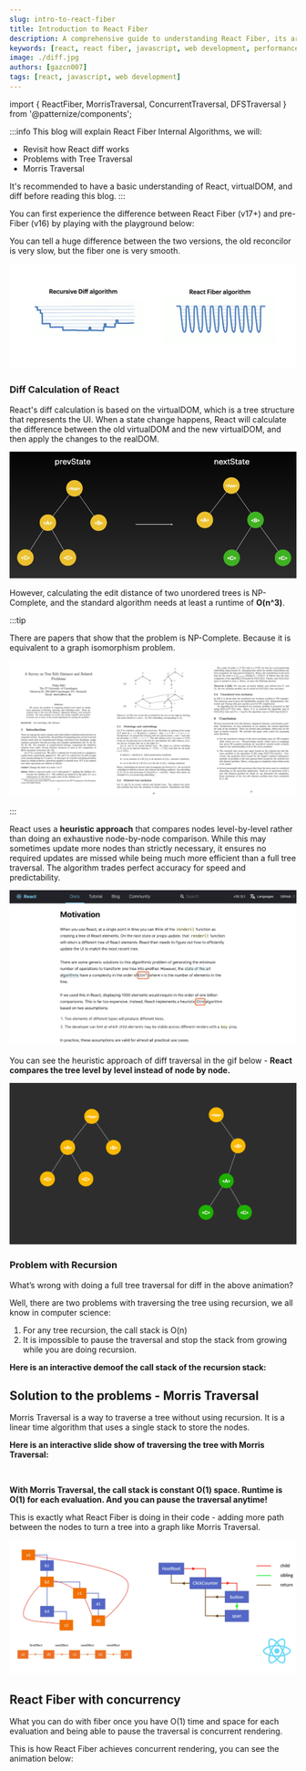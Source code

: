 ```yaml
---
slug: intro-to-react-fiber
title: Introduction to React Fiber
description: A comprehensive guide to understanding React Fiber, its architecture, and how it improves React performance
keywords: [react, react fiber, javascript, web development, performance]
image: ./diff.jpg
authors: [gazcn007]
tags: [react, javascript, web development]
---
```


import { ReactFiber, MorrisTraversal, ConcurrentTraversal, DFSTraversal } from '@patternize/components';

:::info
This blog will explain React Fiber Internal Algorithms, we will:

- Revisit how React diff works
- Problems with Tree Traversal
- Morris Traversal

It's recommended to have a basic understanding of React, virtualDOM, and diff before reading this blog.
:::

You can first experience the difference between React Fiber (v17+) and pre-Fiber (v16) by playing with the playground below:

<ReactFiber />

You can tell a huge difference between the two versions, the old reconcilor is very slow, but the fiber one is very smooth.

![](./diff.jpg)

### Diff Calculation of React

React's diff calculation is based on the virtualDOM, which is a tree structure that represents the UI. When a state change happens, React will calculate the difference between the old virtualDOM and the new virtualDOM, and then apply the changes to the realDOM.

![MinimalEDTrees](./MinimalEDTrees.jpg)

However, calculating the edit distance of two unordered trees is NP-Complete, and the standard algorithm needs at least a runtime of **O(n^3)**.

:::tip

There are papers that show that the problem is NP-Complete. Because it is equivalent to a graph isomorphism problem.

![Np-Hard.jpg](./NpHard.jpg)

:::

React uses a **heuristic approach** that compares nodes level-by-level rather than doing an exhaustive node-by-node comparison. While this may sometimes update more nodes than strictly necessary, it ensures no required updates are missed while being much more efficient than a full tree traversal. The algorithm trades perfect accuracy for speed and predictability.

![](./ReactDoc.jpg)

You can see the heuristic approach of diff traversal in the gif below - **React compares the tree level by level instead of node by node.**

![](./DiffTraversal.gif)

### Problem with Recursion

What’s wrong with doing a full tree traversal for diff in the above animation?

Well, there are two problems with traversing the tree using recursion, we all know in computer science:

1. For any tree recursion, the call stack is O(n)
2. It is impossible to pause the traversal and stop the stack from growing while you are doing recursion.

**Here is an interactive demoof the call stack of the recursion stack:**

<DFSTraversal />

## Solution to the problems - Morris Traversal

Morris Traversal is a way to traverse a tree without using recursion. It is a linear time algorithm that uses a single stack to store the nodes.

**Here is an interactive slide show of traversing the tree with Morris Traversal:**

<MorrisTraversal />
<br/>

**With Morris Traversal, the call stack is constant O(1) space. Runtime is O(1) for each evaluation. And you can pause the traversal anytime!**

This is exactly what React Fiber is doing in their code - adding more path between the nodes to turn a tree into a graph like Morris Traversal.

![](graph.jpg)

## React Fiber with concurrency

What you can do with fiber once you have O(1) time and space for each evaluation and being able to pause the traversal is concurrent rendering.

This is how React Fiber achieves concurrent rendering, you can see the animation below:

<ConcurrentTraversal />